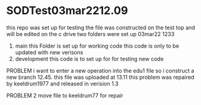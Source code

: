# SODTest03mar2212.09
this repo was set up for testing the file was constructed on the test top and will be edited on the c drive
two folders were set up 03mar22 1233
1. main this Folder is set up for working code this code is only to be updated with new verisons
2. development this code is to set up for for testing new code

PROBLEM
i want to enter a new operation into the edu1 file so i construct a new branch 12.45.
this file was uploaded at 13.11 
this problem was repaired by keeldrum1977 and released in verision 1.3


PROBLEM 2
move file to keeldrum77 for repair
